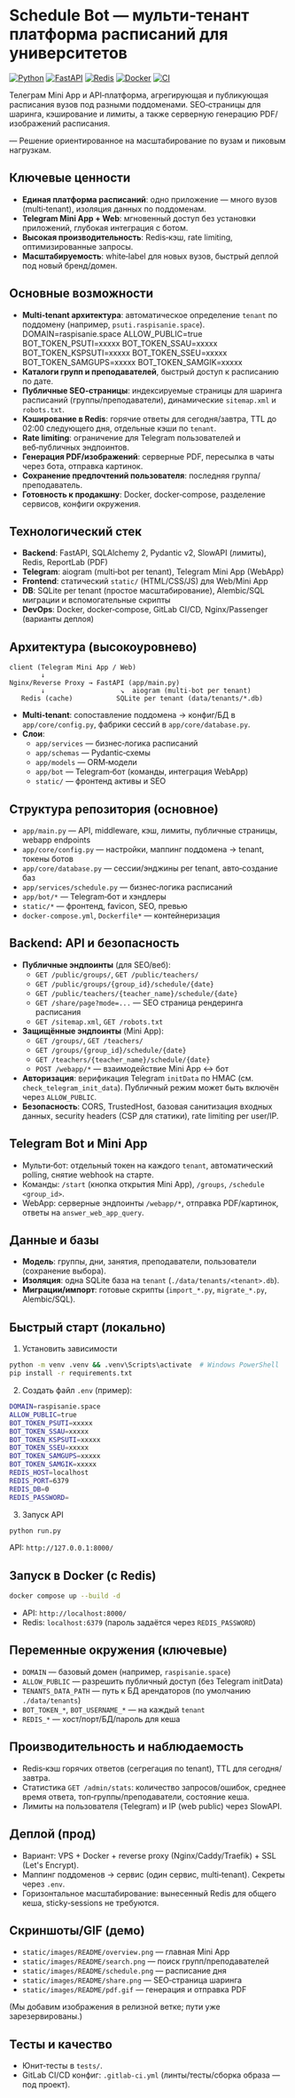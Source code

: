 # Schedule Bot — мульти‑тенант платформа расписаний для университетов

[![Python](https://img.shields.io/badge/Python-3.11+-3776AB?logo=python&logoColor=white)](https://www.python.org/)
[![FastAPI](https://img.shields.io/badge/FastAPI-High%20Performance-009688?logo=fastapi&logoColor=white)](https://fastapi.tiangolo.com/)
[![Redis](https://img.shields.io/badge/Cache-Redis-D82C20?logo=redis&logoColor=white)](https://redis.io/)
[![Docker](https://img.shields.io/badge/Docker-Ready-2496ED?logo=docker&logoColor=white)](https://www.docker.com/)
[![CI](https://img.shields.io/badge/GitLab-CI/CD-FC6D26?logo=gitlab&logoColor=white)](./.gitlab-ci.yml)

Телеграм Mini App и API‑платформа, агрегирующая и публикующая расписания вузов под разными поддоменами. SEO‑страницы для шаринга, кэширование и лимиты, а также серверную генерацию PDF/изображений расписания.

— Решение ориентированное на масштабирование по вузам и пиковым нагрузкам.

## Ключевые ценности
- **Единая платформа расписаний**: одно приложение — много вузов (multi‑tenant), изоляция данных по поддоменам.
- **Telegram Mini App + Web**: мгновенный доступ без установки приложений, глубокая интеграция с ботом.
- **Высокая производительность**: Redis‑кэш, rate limiting, оптимизированные запросы.
- **Масштабируемость**: white‑label для новых вузов, быстрый деплой под новый бренд/домен.

## Основные возможности
- **Multi‑tenant архитектура**: автоматическое определение `tenant` по поддомену (например, `psuti.raspisanie.space`).
DOMAIN=raspisanie.space
ALLOW_PUBLIC=true
BOT_TOKEN_PSUTI=xxxxx
BOT_TOKEN_SSAU=xxxxx
BOT_TOKEN_KSPSUTI=xxxxx
BOT_TOKEN_SSEU=xxxxx
BOT_TOKEN_SAMGUPS=xxxxx
BOT_TOKEN_SAMGIK=xxxxx
- **Каталоги групп и преподавателей**, быстрый доступ к расписанию по дате.
- **Публичные SEO‑страницы**: индексируемые страницы для шаринга расписаний (группы/преподаватели), динамические `sitemap.xml` и `robots.txt`.
- **Кэширование в Redis**: горячие ответы для сегодня/завтра, TTL до 02:00 следующего дня, отдельные кэши по `tenant`.
- **Rate limiting**: ограничение для Telegram пользователей и веб‑публичных эндпоинтов.
- **Генерация PDF/изображений**: серверные PDF, пересылка в чаты через бота, отправка картинок.
- **Сохранение предпочтений пользователя**: последняя группа/преподаватель.
- **Готовность к продакшну**: Docker, docker‑compose, разделение сервисов, конфиги окружения.

## Технологический стек
- **Backend**: FastAPI, SQLAlchemy 2, Pydantic v2, SlowAPI (лимиты), Redis, ReportLab (PDF)
- **Telegram**: aiogram (multi‑bot per tenant), Telegram Mini App (WebApp)
- **Frontend**: статический `static/` (HTML/CSS/JS) для Web/Mini App
- **DB**: SQLite per tenant (простое масштабирование), Alembic/SQL миграции и вспомогательные скрипты
- **DevOps**: Docker, docker‑compose, GitLab CI/CD, Nginx/Passenger (варианты деплоя)

## Архитектура (высокоуровнево)
```
client (Telegram Mini App / Web)
        ↓
Nginx/Reverse Proxy → FastAPI (app/main.py)
        ↓                   ↘  aiogram (multi‑bot per tenant)
   Redis (cache)           SQLite per tenant (data/tenants/*.db)
```
- **Multi‑tenant**: сопоставление поддомена → конфиг/БД в `app/core/config.py`, фабрики сессий в `app/core/database.py`.
- **Слои**:
  - `app/services` — бизнес‑логика расписаний
  - `app/schemas` — Pydantic‑схемы
  - `app/models` — ORM‑модели
  - `app/bot` — Telegram‑бот (команды, интеграция WebApp)
  - `static/` — фронтенд активы и SEO

## Структура репозитория (основное)
- `app/main.py` — API, middleware, кэш, лимиты, публичные страницы, webapp endpoints
- `app/core/config.py` — настройки, маппинг поддомена → tenant, токены ботов
- `app/core/database.py` — сессии/энджины per tenant, авто‑создание баз
- `app/services/schedule.py` — бизнес‑логика расписаний
- `app/bot/*` — Telegram‑бот и хэндлеры
- `static/*` — фронтенд, favicon, SEO, превью
- `docker-compose.yml`, `Dockerfile*` — контейнеризация

## Backend: API и безопасность
- **Публичные эндпоинты** (для SEO/веб):
  - `GET /public/groups/`, `GET /public/teachers/`
  - `GET /public/groups/{group_id}/schedule/{date}`
  - `GET /public/teachers/{teacher_name}/schedule/{date}`
  - `GET /share/page?mode=...` — SEO страница рендеринга расписания
  - `GET /sitemap.xml`, `GET /robots.txt`
- **Защищённые эндпоинты** (Mini App):
  - `GET /groups/`, `GET /teachers/`
  - `GET /groups/{group_id}/schedule/{date}`
  - `GET /teachers/{teacher_name}/schedule/{date}`
  - `POST /webapp/*` — взаимодействие Mini App ↔ бот
- **Авторизация**: верификация Telegram `initData` по HMAC (см. `check_telegram_init_data`). Публичный режим может быть включён через `ALLOW_PUBLIC`.
- **Безопасность**: CORS, TrustedHost, базовая санитизация входных данных, security headers (CSP для статики), rate limiting per user/IP.

## Telegram Bot и Mini App
- Мульти‑бот: отдельный токен на каждого `tenant`, автоматический polling, снятие webhook на старте.
- Команды: `/start` (кнопка открытия Mini App), `/groups`, `/schedule <group_id>`.
- WebApp: серверные эндпоинты `/webapp/*`, отправка PDF/картинок, ответы на `answer_web_app_query`.

## Данные и базы
- **Модель**: группы, дни, занятия, преподаватели, пользователи (сохранение выбора).
- **Изоляция**: одна SQLite база на `tenant` (`./data/tenants/<tenant>.db`).
- **Миграции/импорт**: готовые скрипты (`import_*.py`, `migrate_*.py`, Alembic/SQL).

## Быстрый старт (локально)
1) Установить зависимости
```bash
python -m venv .venv && .venv\Scripts\activate  # Windows PowerShell
pip install -r requirements.txt
```
2) Создать файл `.env` (пример):
```bash
DOMAIN=raspisanie.space
ALLOW_PUBLIC=true
BOT_TOKEN_PSUTI=xxxxx
BOT_TOKEN_SSAU=xxxxx
BOT_TOKEN_KSPSUTI=xxxxx
BOT_TOKEN_SSEU=xxxxx
BOT_TOKEN_SAMGUPS=xxxxx
BOT_TOKEN_SAMGIK=xxxxx
REDIS_HOST=localhost
REDIS_PORT=6379
REDIS_DB=0
REDIS_PASSWORD=
```
3) Запуск API
```bash
python run.py
```
API: `http://127.0.0.1:8000/`

## Запуск в Docker (с Redis)
```bash
docker compose up --build -d
```
- API: `http://localhost:8000/`
- Redis: `localhost:6379` (пароль задаётся через `REDIS_PASSWORD`)

## Переменные окружения (ключевые)
- `DOMAIN` — базовый домен (например, `raspisanie.space`)
- `ALLOW_PUBLIC` — разрешить публичный доступ (без Telegram initData)
- `TENANTS_DATA_PATH` — путь к БД арендаторов (по умолчанию `./data/tenants`)
- `BOT_TOKEN_*`, `BOT_USERNAME_*` — на каждый `tenant`
- `REDIS_*` — хост/порт/БД/пароль для кеша

## Производительность и наблюдаемость
- Redis‑кэш горячих ответов (сегрегация по tenant), TTL для сегодня/завтра.
- Статистика `GET /admin/stats`: количество запросов/ошибок, среднее время ответа, топ‑группы/преподаватели, состояние кеша.
- Лимиты на пользователя (Telegram) и IP (web public) через SlowAPI.

## Деплой (прод)
- Вариант: VPS + Docker + reverse proxy (Nginx/Caddy/Traefik) + SSL (Let's Encrypt).
- Маппинг поддоменов → сервис (один сервис, multi‑tenant). Секреты через `.env`.
- Горизонтальное масштабирование: вынесенный Redis для общего кеша, sticky‑sessions не требуются.

## Скриншоты/GIF (демо)
- `static/images/README/overview.png` — главная Mini App
- `static/images/README/search.png` — поиск групп/преподавателей
- `static/images/README/schedule.png` — расписание дня
- `static/images/README/share.png` — SEO‑страница шаринга
- `static/images/README/pdf.gif` — генерация и отправка PDF

(Мы добавим изображения в релизной ветке; пути уже зарезервированы.)

## Тесты и качество
- Юнит‑тесты в `tests/`.
- GitLab CI/CD конфиг: `.gitlab-ci.yml` (линты/тесты/сборка образа — под проект).


